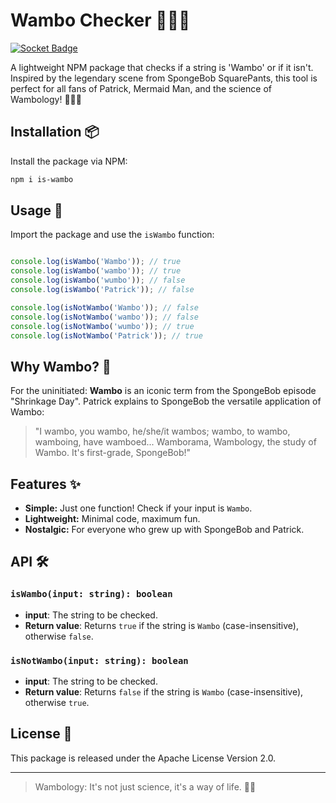 # Wambo Checker 🕵️‍♀️🧽

[![Socket Badge](https://socket.dev/api/badge/npm/package/is-wambo/2.0.0)](https://socket.dev/npm/package/is-wambo/overview/2.0.0)

A lightweight NPM package that checks if a string is 'Wambo' or if it isn't. Inspired by the legendary scene from SpongeBob SquarePants, this tool is perfect for all fans of Patrick, Mermaid Man, and the science of Wambology! 🐚🦸‍♂️

## Installation 📦

Install the package via NPM:

```bash
npm i is-wambo
```

## Usage 🚀

Import the package and use the `isWambo` function:

```javascript

console.log(isWambo('Wambo')); // true
console.log(isWambo('wambo')); // true
console.log(isWambo('wumbo')); // false
console.log(isWambo('Patrick')); // false

console.log(isNotWambo('Wambo')); // false
console.log(isNotWambo('wambo')); // false
console.log(isNotWambo('wumbo')); // true
console.log(isNotWambo('Patrick')); // true
```

## Why Wambo? 🤔

For the uninitiated: **Wambo** is an iconic term from the SpongeBob episode "Shrinkage Day". Patrick explains to SpongeBob the versatile application of Wambo:

> "I wambo, you wambo, he/she/it wambos; wambo, to wambo, wamboing, have wamboed... Wamborama, Wambology, the study of Wambo. It's first-grade, SpongeBob!"

## Features ✨

- **Simple:** Just one function! Check if your input is `Wambo`.
- **Lightweight:** Minimal code, maximum fun.
- **Nostalgic:** For everyone who grew up with SpongeBob and Patrick.

## API 🛠️

### `isWambo(input: string): boolean`

- **input**: The string to be checked.
- **Return value**: Returns `true` if the string is `Wambo` (case-insensitive), otherwise `false`.

### `isNotWambo(input: string): boolean`

- **input**: The string to be checked.
- **Return value**: Returns `false` if the string is `Wambo` (case-insensitive), otherwise `true`.

## License 📄

This package is released under the Apache License
Version 2.0.

---

>Wambology: It's not just science, it's a way of life. 🌈🚀
